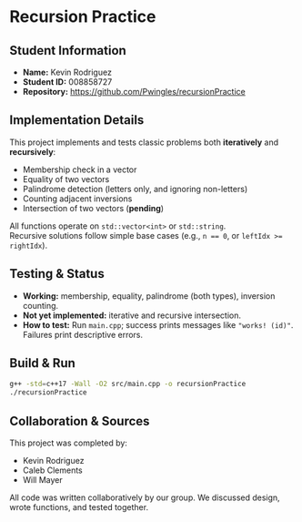 # Recursion Practice

## Student Information
- **Name:** Kevin Rodriguez
- **Student ID:** 008858727
- **Repository:** <https://github.com/Pwingles/recursionPractice>

## Implementation Details
This project implements and tests classic problems both **iteratively** and **recursively**:

- Membership check in a vector
- Equality of two vectors
- Palindrome detection (letters only, and ignoring non-letters)
- Counting adjacent inversions
- Intersection of two vectors (**pending**)

All functions operate on `std::vector<int>` or `std::string`.  
Recursive solutions follow simple base cases (e.g., `n == 0`, or `leftIdx >= rightIdx`).

## Testing & Status
- **Working:** membership, equality, palindrome (both types), inversion counting.
- **Not yet implemented:** iterative and recursive intersection.
- **How to test:** Run `main.cpp`; success prints messages like `"works! (id)"`. Failures print descriptive errors.
  
## Build & Run
```bash
g++ -std=c++17 -Wall -O2 src/main.cpp -o recursionPractice
./recursionPractice

```

## Collaboration & Sources

This project was completed by:

- Kevin Rodriguez  
- Caleb Clements  
- Will Mayer  

All code was written collaboratively by our group. We discussed design, wrote functions, and tested together.  

